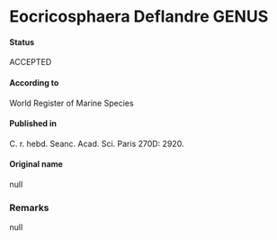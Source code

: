 Eocricosphaera Deflandre GENUS
=======

#### Status
ACCEPTED

#### According to
World Register of Marine Species

#### Published in
C. r. hebd. Seanc. Acad. Sci. Paris 270D: 2920.

#### Original name
null

### Remarks
null